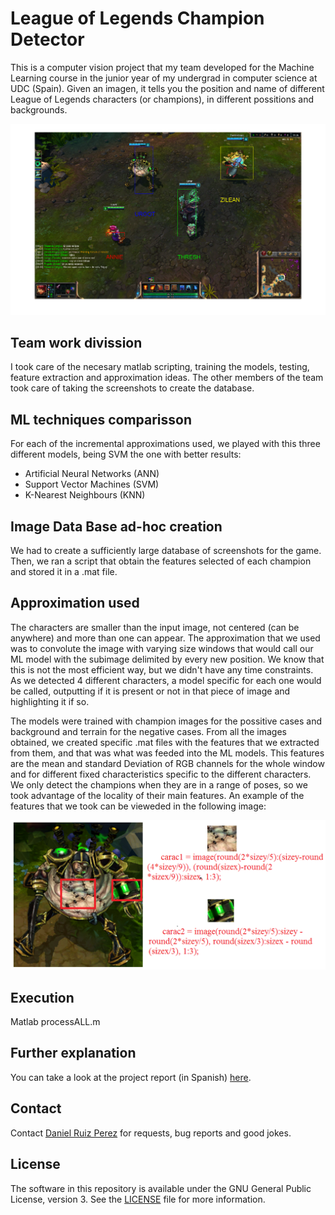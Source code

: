 League of Legends Champion Detector
============

This is a computer vision project that my team developed for the Machine Learning course in the junior year of my undergrad in computer science at UDC (Spain). Given an imagen, it tells you the position and name of different League of Legends characters (or champions), in different possitions and backgrounds. 


<img src="https://github.com/DaniRuizPerez/CharacterRecognizerLeagueOfLegends/blob/master/AllInGrass.png" width="900">



## Team work divission
I took care of the necesary matlab scripting, training the models, testing, feature extraction and approximation ideas. The other members of the team took care of taking the screenshots to create the database.



## ML techniques comparisson
For each of the incremental approximations used, we played with this three different models, being SVM the one with better results:
- Artificial Neural Networks (ANN)
- Support Vector Machines (SVM)
- K-Nearest Neighbours (KNN)



## Image Data Base ad-hoc creation
We had to create a sufficiently large database of screenshots for the game. Then, we ran a script that obtain the features selected of each champion and stored it in a .mat file.


## Approximation used

The characters are smaller than the input image, not centered (can be anywhere) and more than one can appear. The approximation that we used was to convolute the image with varying size windows that would call our ML model with the subimage delimited by every new position. We know that this is not the most efficient way, but we didn't have any time constraints. As we detected 4 different characters, a model specific for each one would be called, outputting if it is present or not in that piece of image and highlighting it if so.

The models were trained with champion images for the possitive cases and background and terrain for the negative cases. From all the images obtained, we created specific .mat files with the features that we extracted from them, and that was what was feeded into the ML models. This features are the mean and standard Deviation of RGB channels for the whole window and for different fixed characteristics specific to the different characters. We only detect the champions when they are in a range of poses, so we took advantage of the locality of their main features. An example of the features that we took can be vieweded in the following image:


<img src="https://github.com/DaniRuizPerez/CharacterRecognizerLeagueOfLegends/blob/master/UrgotFeatures.PNG" width="700">


## Execution

Matlab
processALL.m


## Further explanation
You can take a look at the project report (in Spanish) [here](https://github.com/DaniRuizPerez/CharacterRecognizerLeagueOfLegends/blob/master/Report.pdf).


## Contact

Contact [Daniel Ruiz Perez](mailto:druiz072@fiu.edu) for requests, bug reports and good jokes.


## License

The software in this repository is available under the GNU General Public License, version 3. See the [LICENSE](https://github.com/DaniRuizPerez/AutomaticReasoning/blob/master/LICENSE) file for more information.
